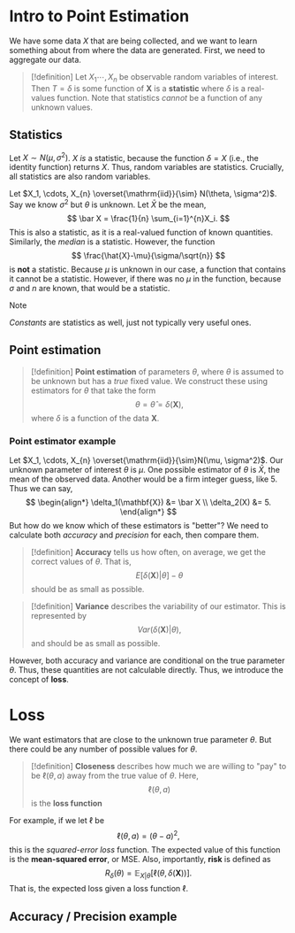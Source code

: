 # Intro to Point Estimation

We have some data $X$ that are being collected, and we want to learn something about from where the data are generated. First, we need to aggregate our data.

> [!definition]
> Let $X_1\cdots,X_{n}$ be observable random variables of interest. Then $T=\delta$ is some function of $\mathbf{X}$ is a **statistic** where $\delta$ is a real-values function. Note that statistics *cannot* be a function of any unknown values.

## Statistics
Let $X \sim N(\mu, \sigma^2)$. $X$ *is* a statistic, because the function $\delta = X$ (i.e., the identity function) returns $X$. Thus, random variables are statistics. Crucially, all statistics are also random variables.

Let $X_1, \cdots, X_{n} \overset{\mathrm{iid}}{\sim} N(\theta, \sigma^2)$. Say we know $\sigma^2$ but $\theta$ is unknown. Let $\bar X$ be the mean,
$$
\bar X = \frac{1}{n} \sum_{i=1}^{n}X_i.
$$
This is also a statistic, as it is a real-valued function of known quantities. Similarly, the *median* is a statistic. However, the function
$$
\frac{\hat{X}-\mu}{\sigma/\sqrt{n}}
$$
is **not** a statistic. Because $\mu$ is unknown in our case, a function that contains it cannot be a statistic. However, if there was no $\mu$ in the function, because $\sigma$ and $n$ are known, that would be a statistic.

> [!note]
> *Constants* are statistics as well, just not typically very useful ones.

## Point estimation
> [!definition]
> **Point estimation** of parameters $\theta$, where $\theta$ is assumed to be unknown but has a *true* fixed value. We construct these using estimators for $\theta$ that take the form
> $$
> \theta = \hat{\theta} = \delta(\mathbf{X}),
> $$
> where $\delta$ is a function of the data $\mathbf{X}$.

### Point estimator example
Let $X_1, \cdots, X_{n} \overset{\mathrm{iid}}{\sim}N(\mu, \sigma^2)$. Our unknown parameter of interest $\theta$ is $\mu$. One possible estimator of $\theta$ is $\bar X$, the mean of the observed data. Another would be a firm integer guess, like 5. Thus we can say,
$$
\begin{align*}
\delta_1(\mathbf{X}) &= \bar X \\
\delta_2(X) &= 5.
\end{align*}
$$
But how do we know which of these estimators is "better"? We need to calculate both *accuracy* and *precision* for each, then compare them.
> [!definition]
> **Accuracy** tells us how often, on average, we get the correct values of $\theta$. That is,
> $$
> E[\delta(\mathbf{X})|\theta] - \theta
> $$
> should be as small as possible.

> [!definition]
> **Variance** describes the variability of our estimator. This is represented by
> $$
> Var(\delta(\mathbf{X})|\theta),
> $$
> and should be as small as possible. 

However, both accuracy and variance are conditional on the true parameter $\theta$. Thus, these quantities are not calculable directly. Thus, we introduce the concept of **loss**.

# Loss
We want estimators that are close to the unknown true parameter $\theta$. But there could be any number of possible values for $\theta$.

> [!definition]
> **Closeness** describes how much we are willing to "pay" to be $\ell(\theta,a)$ away from the true value of $\theta$. Here,
> $$
> \ell(\theta,a)
> $$
> is the **loss function**

For example, if we let $\ell$ be
$$
\ell(\theta,a) = (\theta-a)^2,
$$
this is the *squared-error loss* function. The expected value of this function is the **mean-squared error**, or MSE. Also, importantly, **risk** is defined as
$$
R_\delta(\theta) = \mathbb{E}_{X|\theta}[\ell(\theta, \delta(\mathbf{X}))].
$$
That is, the expected loss given a loss function $\ell$.

## Accuracy / Precision example
